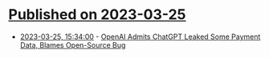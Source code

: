 # [Published on 2023-03-25](index.md)

* [2023-03-25, 15:34:00](https://news.slashdot.org/story/23/03/25/0353238/openai-admits-chatgpt-leaked-some-payment-data-blames-open-source-bug?utm_source=rss1.0mainlinkanon&utm_medium=feed) - [OpenAI Admits ChatGPT Leaked Some Payment Data, Blames Open-Source Bug](https://news.slashdot.org/story/23/03/25/0353238/openai-admits-chatgpt-leaked-some-payment-data-blames-open-source-bug?utm_source=rss1.0mainlinkanon&utm_medium=feed)
